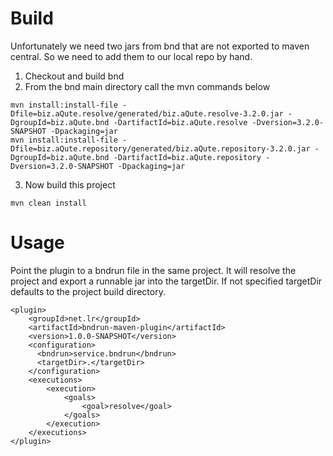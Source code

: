 
# Build

Unfortunately we need two jars from bnd that are not exported to maven central. So we need to add them to our local repo by hand.

1. Checkout and build bnd
2. From the bnd main directory call the mvn commands below

```
mvn install:install-file -Dfile=biz.aQute.resolve/generated/biz.aQute.resolve-3.2.0.jar -DgroupId=biz.aQute.bnd -DartifactId=biz.aQute.resolve -Dversion=3.2.0-SNAPSHOT -Dpackaging=jar
mvn install:install-file -Dfile=biz.aQute.repository/generated/biz.aQute.repository-3.2.0.jar -DgroupId=biz.aQute.bnd -DartifactId=biz.aQute.repository -Dversion=3.2.0-SNAPSHOT -Dpackaging=jar
```

3. Now build this project

```
mvn clean install
```

# Usage

Point the plugin to a bndrun file in the same project. It will resolve the project and export
a runnable jar into the targetDir. If not specified targetDir defaults to the project build directory.

```
<plugin>
    <groupId>net.lr</groupId>
    <artifactId>bndrun-maven-plugin</artifactId>
    <version>1.0.0-SNAPSHOT</version>
    <configuration>
      <bndrun>service.bndrun</bndrun>
      <targetDir>.</targetDir>
    </configuration>
    <executions>
        <execution>
            <goals>
                <goal>resolve</goal>
            </goals>
        </execution>
    </executions>
</plugin>
```

